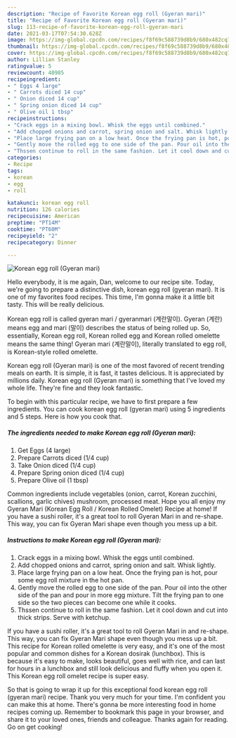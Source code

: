 ```yaml
---
description: "Recipe of Favorite Korean egg roll (Gyeran mari)"
title: "Recipe of Favorite Korean egg roll (Gyeran mari)"
slug: 113-recipe-of-favorite-korean-egg-roll-gyeran-mari
date: 2021-03-17T07:54:30.628Z
image: https://img-global.cpcdn.com/recipes/f8f69c588739d8b9/680x482cq70/korean-egg-roll-gyeran-mari-recipe-main-photo.jpg
thumbnail: https://img-global.cpcdn.com/recipes/f8f69c588739d8b9/680x482cq70/korean-egg-roll-gyeran-mari-recipe-main-photo.jpg
cover: https://img-global.cpcdn.com/recipes/f8f69c588739d8b9/680x482cq70/korean-egg-roll-gyeran-mari-recipe-main-photo.jpg
author: Lillian Stanley
ratingvalue: 5
reviewcount: 40985
recipeingredient:
- " Eggs 4 large"
- " Carrots diced 14 cup"
- " Onion diced 14 cup"
- " Spring onion diced 14 cup"
- " Olive oil 1 tbsp"
recipeinstructions:
- "Crack eggs in a mixing bowl. Whisk the eggs until combined."
- "Add chopped onions and carrot, spring onion and salt. Whisk lightly."
- "Place large frying pan on a low heat. Once the frying pan is hot, pour some egg roll mixture in the hot pan."
- "Gently move the rolled egg to one side of the pan. Pour oil into the other side of the pan and pour in more egg mixture. Tilt the frying pan to one side so the two pieces can become one while it cooks."
- "Thssen continue to roll in the same fashion. Let it cool down and cut into thick strips. Serve with ketchup."
categories:
- Recipe
tags:
- korean
- egg
- roll

katakunci: korean egg roll 
nutrition: 126 calories
recipecuisine: American
preptime: "PT14M"
cooktime: "PT60M"
recipeyield: "2"
recipecategory: Dinner

---
```



![Korean egg roll (Gyeran mari)](https://img-global.cpcdn.com/recipes/f8f69c588739d8b9/680x482cq70/korean-egg-roll-gyeran-mari-recipe-main-photo.jpg)

Hello everybody, it is me again, Dan, welcome to our recipe site. Today, we're going to prepare a distinctive dish, korean egg roll (gyeran mari). It is one of my favorites food recipes. This time, I'm gonna make it a little bit tasty. This will be really delicious.

Korean egg roll is called gyeran mari / gyeranmari (계란말이). Gyeran (계란) means egg and mari (말이) describes the status of being rolled up. So, essentially, Korean egg roll, Korean rolled egg and Korean rolled omelette means the same thing! Gyeran mari (계란말이), literally translated to egg roll, is Korean-style rolled omelette.

Korean egg roll (Gyeran mari) is one of the most favored of recent trending meals on earth. It is simple, it is fast, it tastes delicious. It is appreciated by millions daily. Korean egg roll (Gyeran mari) is something that I've loved my whole life. They're fine and they look fantastic.


To begin with this particular recipe, we have to first prepare a few ingredients. You can cook korean egg roll (gyeran mari) using 5 ingredients and 5 steps. Here is how you cook that.

<!--inarticleads1-->

##### The ingredients needed to make Korean egg roll (Gyeran mari):

1. Get  Eggs (4 large)
1. Prepare  Carrots diced (1/4 cup)
1. Take  Onion diced (1/4 cup)
1. Prepare  Spring onion diced (1/4 cup)
1. Prepare  Olive oil (1 tbsp)


Common ingredients include vegetables (onion, carrot, Korean zucchini, scallions, garlic chives) mushroom, processed meat. Hope you all enjoy my Gyeran Mari (Korean Egg Roll / Korean Rolled Omelet) Recipe at home! If you have a sushi roller, it&#39;s a great tool to roll Gyeran Mari in and re-shape. This way, you can fix Gyeran Mari shape even though you mess up a bit. 

<!--inarticleads2-->

##### Instructions to make Korean egg roll (Gyeran mari):

1. Crack eggs in a mixing bowl. Whisk the eggs until combined.
1. Add chopped onions and carrot, spring onion and salt. Whisk lightly.
1. Place large frying pan on a low heat. Once the frying pan is hot, pour some egg roll mixture in the hot pan.
1. Gently move the rolled egg to one side of the pan. Pour oil into the other side of the pan and pour in more egg mixture. Tilt the frying pan to one side so the two pieces can become one while it cooks.
1. Thssen continue to roll in the same fashion. Let it cool down and cut into thick strips. Serve with ketchup.


If you have a sushi roller, it&#39;s a great tool to roll Gyeran Mari in and re-shape. This way, you can fix Gyeran Mari shape even though you mess up a bit. This recipe for Korean rolled omelette is very easy, and it&#39;s one of the most popular and common dishes for a Korean dosirak (lunchbox). This is because it&#39;s easy to make, looks beautiful, goes well with rice, and can last for hours in a lunchbox and still look delicious and fluffy when you open it. This Korean egg roll omelet recipe is super easy. 

So that is going to wrap it up for this exceptional food korean egg roll (gyeran mari) recipe. Thank you very much for your time. I'm confident you can make this at home. There's gonna be more interesting food in home recipes coming up. Remember to bookmark this page in your browser, and share it to your loved ones, friends and colleague. Thanks again for reading. Go on get cooking!

